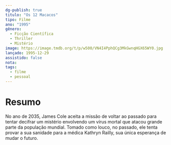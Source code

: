 ```yaml
---
dg-publish: true
titulo: "Os 12 Macacos"
tipo: Filme
ano: "1995"
gênero:
  - Ficção Científica
  - Thriller
  - Mistério
image: https://image.tmdb.org/t/p/w500/VN4I4PphQCg3MkGwnqHGX65WY0.jpg
lançado: 1995-12-29
assistido: false
nota:
tags:
  - filme
  - pessoal
---
```

# Resumo
No ano de 2035, James Cole aceita a missão de voltar ao passado para tentar decifrar um mistério envolvendo um vírus mortal que atacou grande parte da população mundial. Tomado como louco, no passado, ele tenta provar a sua sanidade para a médica Kathryn Railly, sua única esperança de mudar o futuro.
